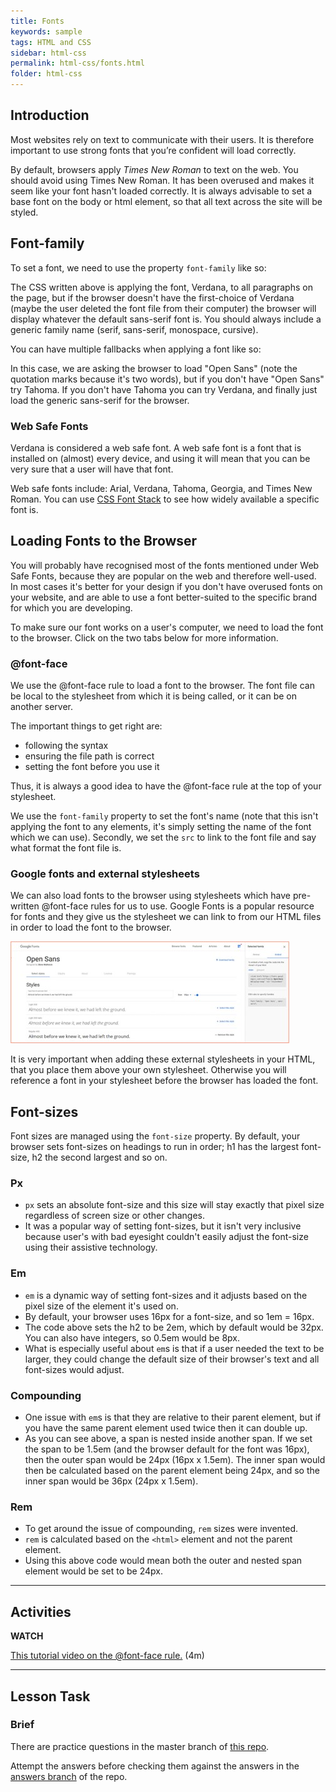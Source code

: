 ```yaml
---
title: Fonts
keywords: sample
tags: HTML and CSS
sidebar: html-css
permalink: html-css/fonts.html
folder: html-css
---
```


## Introduction

Most websites rely on text to communicate with their users. It is therefore important to use strong fonts that you’re confident will load correctly.

By default, browsers apply <i>Times New Roman</i> to text on the web. You should avoid using Times New Roman. It has been overused and makes it seem like your font hasn't loaded correctly. It is always advisable to set a base font on the body or html element, so that all text across the site will be styled.

## Font-family

To set a font, we need to use the property `font-family` like so:

The CSS written above is applying the font, Verdana, to all paragraphs on the page, but if the browser doesn't have the first-choice of Verdana (maybe the user deleted the font file from their computer) the browser will display whatever the default sans-serif font is. You should always include a generic family name (serif, sans-serif, monospace, cursive).

You can have multiple fallbacks when applying a font like so:

In this case, we are asking the browser to load "Open Sans" (note the quotation marks because it's two words), but if you don't have "Open Sans" try Tahoma. If you don't have Tahoma you can try Verdana, and finally just load the generic sans-serif for the browser.

### Web Safe Fonts

Verdana is considered a web safe font. A web safe font is a font that is installed on (almost) every device, and using it will mean that you can be very sure that a user will have that font.

Web safe fonts include: Arial, Verdana, Tahoma, Georgia, and Times New Roman. You can use [CSS Font Stack](https://www.cssfontstack.com/) to see how widely available a specific font is.

## Loading Fonts to the Browser

You will probably have recognised most of the fonts mentioned under Web Safe Fonts, because they are popular on the web and therefore well-used. In most cases it's better for your design if you don't have overused fonts on your website, and are able to use a font better-suited to the specific brand for which you are developing.

To make sure our font works on a user's computer, we need to load the font to the browser. Click on the two tabs below for more information.

### @font-face

We use the @font-face rule to load a font to the browser. The font file can be local to the stylesheet from which it is being called, or it can be on another server.

The important things to get right are:

- following the syntax
- ensuring the file path is correct
- setting the font before you use it

Thus, it is always a good idea to have the @font-face rule at the top of your stylesheet.

We use the `font-family` property to set the font's name (note that this isn't applying the font to any elements, it's simply setting the name of the font which we can use). Secondly, we set the `src` to link to the font file and say what format the font file is.

### Google fonts and external stylesheets

We can also load fonts to the browser using stylesheets which have pre-written @font-face rules for us to use. Google Fonts is a popular resource for fonts and they give us the stylesheet we can link to from our HTML files in order to load the font to the browser.

![Google Fonts](../../images/htmlcss/1-4-1.jpg)

It is very important when adding these external stylesheets in your HTML, that you place them above your own stylesheet. Otherwise you will reference a font in your stylesheet before the browser has loaded the font.

## Font-sizes

Font sizes are managed using the `font-size` property. By default, your browser sets font-sizes on headings to run in order; h1 has the largest font-size, h2 the second largest and so on.

### Px

- `px` sets an absolute font-size and this size will stay exactly that pixel size regardless of screen size or other changes.
- It was a popular way of setting font-sizes, but it isn't very inclusive because user's with bad eyesight couldn't easily adjust the font-size using their assistive technology.

### Em

- `em` is a dynamic way of setting font-sizes and it adjusts based on the pixel size of the element it's used on.
- By default, your browser uses 16px for a font-size, and so 1em = 16px.
- The code above sets the h2 to be 2em, which by default would be 32px. You can also have integers, so 0.5em would be 8px.
- What is especially useful about `em`s is that if a user needed the text to be larger, they could change the default size of their browser's text and all font-sizes would adjust.

### Compounding

- One issue with `em`s is that they are relative to their parent element, but if you have the same parent element used twice then it can double up.
- As you can see above, a span is nested inside another span. If we set the span to be 1.5em (and the browser default for the font was 16px), then the outer span would be 24px (16px x 1.5em). The inner span would then be calculated based on the parent element being 24px, and so the inner span would be 36px (24px x 1.5em).

### Rem

- To get around the issue of compounding, `rem` sizes were invented.
- `rem` is calculated based on the `<html>` element and not the parent element.
- Using this above code would mean both the outer and nested span element would be set to be 24px.

<hr>

## Activities

**WATCH**

[This tutorial video on the @font-face rule.](https://scrimba.com/scrim/cNq6q8hq?pl=paaBbTa) (4m)

<hr>

## Lesson Task

### Brief

There are practice questions in the master branch of [this repo](https://github.com/Noroff-Education/lesson-task-htmlcss-module1-lesson4).

Attempt the answers before checking them against the answers in the [answers branch](https://github.com/Noroff-Education/lesson-task-htmlcss-module1-lesson4/tree/answers) of the repo.
